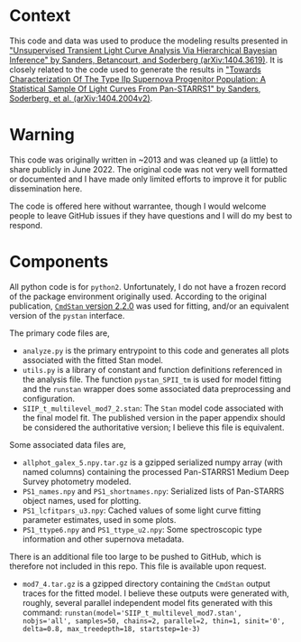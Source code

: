 # Context

This code and data was used to produce the modeling results presented in ["Unsupervised Transient Light Curve Analysis Via Hierarchical Bayesian Inference" by Sanders, Betancourt, and Soderberg (arXiv:1404.3619)](https://arxiv.org/pdf/1404.3619.pdf).  It is closely related to the code used to generate the results in ["Towards Characterization Of The Type IIp Supernova Progenitor Population: A Statistical Sample Of Light Curves From Pan-STARRS1" by Sanders, Soderberg, et al. (arXiv:1404.2004v2)](https://arxiv.org/pdf/1404.2004.pdf).

# Warning

This code was originally written in ~2013 and was cleaned up (a little) to share publicly in June 2022. The original code was not very well formatted or documented and I have made only limited efforts to improve it for public dissemination here.

The code is offered here without warrantee, though I would welcome people to leave GitHub issues if they have questions and I will do my best to respond.

# Components

All python code is for `python2`.  Unfortunately, I do not have a frozen record of the package environment originally used.  According to the original publication, [`CmdStan` version 2.2.0](https://github.com/stan-dev/stan/releases/tag/v2.2.0) was used for fitting, and/or an equivalent version of the `pystan` interface.

The primary code files are,

* `analyze.py` is the primary entrypoint to this code and generates all plots associated with the fitted Stan model.
* `utils.py` is a library of constant and function definitions referenced in the analysis file. The function `pystan_SPII_tm` is used for model fitting and the `runstan` wrapper does some associated data preprocessing and configuration. 
* `SIIP_t_multilevel_mod7_2.stan`: The `Stan` model code associated with the final model fit. The published version in the paper appendix should be considered the authoritative version; I believe this file is equivalent.

Some associated data files are,

* `allphot_galex_5.npy.tar.gz` is a gzipped serialized numpy array (with named columns) containing the processed Pan-STARRS1 Medium Deep Survey photometry modeled.
* `PS1_names.npy` and `PS1_shortnames.npy`: Serialized lists of Pan-STARRS object names, used for plotting.
* `PS1_lcfitpars_u3.npy`: Cached values of some light curve fitting parameter estimates, used in some plots.
* `PS1_ttype6.npy` and `PS1_ttype_u2.npy`: Some spectroscopic type information and other supernova metadata.

There is an additional file too large to be pushed to GitHub, which is therefore not included in this repo. This file is available upon request.

* `mod7_4.tar.gz` is a gzipped directory containing the `CmdStan` output traces for the fitted model. I believe these outputs were generated with, roughly, several parallel independent model fits generated with this command: `runstan(model='SIIP_t_multilevel_mod7.stan', nobjs='all', samples=50, chains=2, parallel=2, thin=1, sinit='0', delta=0.8, max_treedepth=18, startstep=1e-3)`
